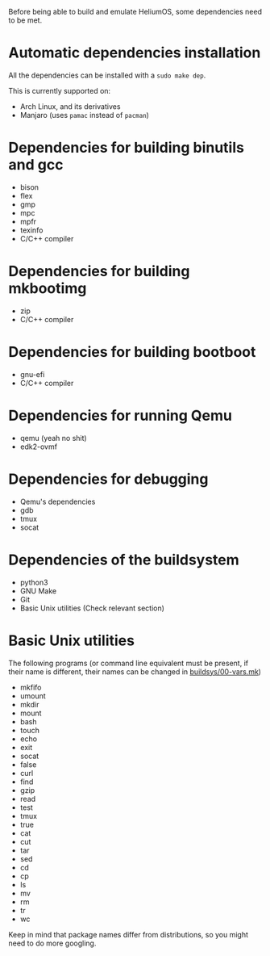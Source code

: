 Before being able to build and emulate HeliumOS, some dependencies need to be
met.

# Automatic dependencies installation
All the dependencies can be installed with a `sudo make dep`.

This is currently supported on:
* Arch Linux, and its derivatives
* Manjaro (uses `pamac` instead of `pacman`)

# Dependencies for building binutils and gcc
- bison
- flex
- gmp
- mpc
- mpfr
- texinfo
- C/C++ compiler

# Dependencies for building mkbootimg
- zip
- C/C++ compiler

# Dependencies for building bootboot
- gnu-efi
- C/C++ compiler

# Dependencies for running Qemu
- qemu (yeah no shit)
- edk2-ovmf

# Dependencies for debugging
- Qemu's dependencies
- gdb
- tmux
- socat

# Dependencies of the buildsystem
- python3
- GNU Make
- Git
- Basic Unix utilities (Check relevant section)

# Basic Unix utilities
The following programs (or command line equivalent must be present, if their
name is different, their names can be changed in [buildsys/00-vars.mk])
- mkfifo
- umount
- mkdir
- mount
- bash
- touch
- echo
- exit
- socat
- false
- curl
- find
- gzip
- read
- test
- tmux
- true
- cat
- cut
- tar
- sed
- cd
- cp
- ls
- mv
- rm
- tr
- wc

Keep in mind that package names differ from distributions, so you might need to
do more googling.

[buildsys/00-vars.mk]: ../buildsys/00-vars.mk
